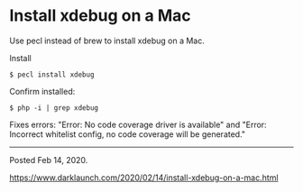 # Install xdebug on a Mac

Use pecl instead of brew to install xdebug on a Mac.

Install
```
$ pecl install xdebug
```

Confirm installed:
```
$ php -i | grep xdebug
```

Fixes errors: "Error: No code coverage driver is available" and "Error:  Incorrect whitelist config, no code coverage will be generated."

---

Posted Feb 14, 2020.

https://www.darklaunch.com/2020/02/14/install-xdebug-on-a-mac.html